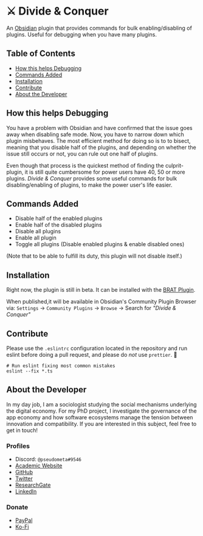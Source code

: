 # ⚔️ Divide & Conquer

<!-- ![](https://img.shields.io/github/downloads/chrisgrieser/obsidian-divide-and-conquer/total?label=Total%20Downloads&style=plastic) ![](https://img.shields.io/github/v/release/chrisgrieser/obsidian-divide-and-conquer?label=Latest%20Release&style=plastic) [![](https://img.shields.io/badge/changelog-click%20here-FFE800?style=plastic)](Changelog.md) -->

An [Obsidian](https://obsidian.md/) plugin that provides commands for bulk enabling/disabling of plugins. Useful for debugging when you have many plugins.

## Table of Contents
<!-- MarkdownTOC levels="2" -->

- [How this helps Debugging](#how-this-helps-debugging)
- [Commands Added](#commands-added)
- [Installation](#installation)
- [Contribute](#contribute)
- [About the Developer](#about-the-developer)

<!-- /MarkdownTOC -->

## How this helps Debugging
You have a problem with Obsidian and have confirmed that the issue goes away when disabling safe mode. Now, you have to narrow down which plugin misbehaves. The most efficient method for doing so is to to bisect, meaning that you disable half of the plugins, and depending on whether the issue still occurs or not, you can rule out one half of plugins. 

Even though that process is the quickest method of finding the culprit-plugin, it is still quite cumbersome for power users have 40, 50 or more plugins. *Divide & Conquer* provides some useful commands for bulk disabling/enabling of plugins, to make the power user's life easier.

## Commands Added
- Disable half of the enabled plugins
- Enable half of the disabled plugins
- Disable all plugins
- Enable all plugin
- Toggle all plugins (Disable enabled plugins & enable disabled ones)

(Note that to be able to fulfill its duty, this plugin will not disable itself.)

## Installation
Right now, the plugin is still in beta. It can be installed with the [BRAT Plugin](https://github.com/TfTHacker/obsidian42-brat).

When published,it will be available in Obsidian's Community Plugin Browser via: `Settings` → `Community Plugins` → `Browse` → Search for *"Divide & Conquer"*

## Contribute
Please use the `.eslintrc` configuration located in the repository and run eslint before doing a pull request, and please do *not* use `prettier`. 🙂

```shell
# Run eslint fixing most common mistakes
eslint --fix *.ts
```

## About the Developer
In my day job, I am a sociologist studying the social mechanisms underlying the digital economy. For my PhD project, I investigate the governance of the app economy and how software ecosystems manage the tension between innovation and compatibility. If you are interested in this subject, feel free to get in touch!

### Profiles
- Discord: `@pseudometa#9546`
- [Academic Website](https://chris-grieser.de/)
- [GitHub](https://github.com/chrisgrieser/)
- [Twitter](https://twitter.com/pseudo_meta)
- [ResearchGate](https://www.researchgate.net/profile/Christopher-Grieser)
- [LinkedIn](https://www.linkedin.com/in/christopher-grieser-ba693b17a/)

### Donate
- [PayPal](https://www.paypal.com/paypalme/ChrisGrieser)
- [Ko-Fi](https://ko-fi.com/pseudometa)
